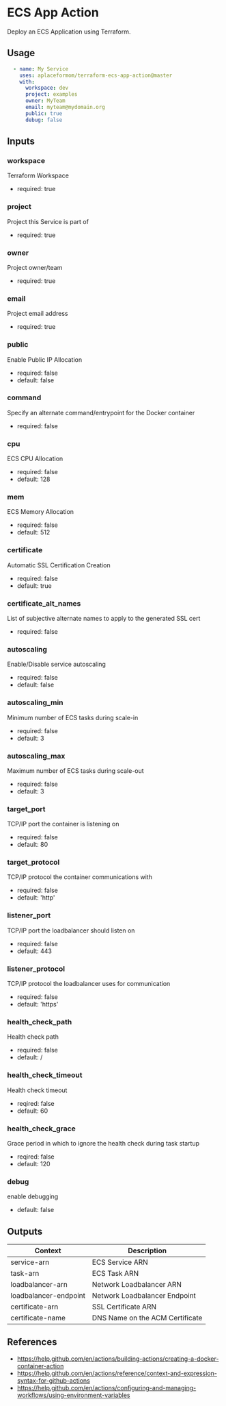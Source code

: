ECS App Action
==============
Deploy an ECS Application using Terraform.

Usage
-----

```yaml
  - name: My Service
    uses: aplaceformom/terraform-ecs-app-action@master
    with:
      workspace: dev
      project: examples
      owner: MyTeam
      email: myteam@mydomain.org
      public: true
      debug: false
```

Inputs
------

### workspace
Terraform Workspace
- required: true

### project
Project this Service is part of
- required: true

### owner
Project owner/team
- required: true

### email
Project email address
- required: true

### public
Enable Public IP Allocation
- required: false
- default: false

### command
Specify an alternate command/entrypoint for the Docker container
- required: false

### cpu
ECS CPU Allocation
- required: false
- default: 128

### mem
ECS Memory Allocation
- required: false
- default: 512

### certificate
Automatic SSL Certification Creation
- required: false
- default: true

### certificate_alt_names
List of subjective alternate names to apply to the generated SSL cert
- required: false

### autoscaling
Enable/Disable service autoscaling
- required: false
- default: false

### autoscaling_min
Minimum number of ECS tasks during scale-in
- required: false
- default: 3

### autoscaling_max
Maximum number of ECS tasks during scale-out
- required: false
- default: 3

### target_port
TCP/IP port the container is listening on
- required: false
- default: 80

### target_protocol
TCP/IP protocol the container communications with
- required: false
- default: 'http'

### listener_port
TCP/IP port the loadbalancer should listen on
- required: false
- default: 443

### listener_protocol
TCP/IP protocol the loadbalancer uses for communication
 - required: false
- default: 'https'

### health_check_path
Health check path
- required: false
- default: /

### health_check_timeout
Health check timeout
- reqired: false
- default: 60

### health_check_grace
Grace period in which to ignore the health check during task startup
- reqired: false
- default: 120

### debug
enable debugging
- default: false

Outputs
-------

|       Context         |          Description            |
|-----------------------|---------------------------------|
| service-arn           | ECS Service ARN                 |
| task-arn              | ECS Task ARN                    |
| loadbalancer-arn      | Network Loadbalancer ARN        |
| loadbalancer-endpoint | Network Loadbalancer Endpoint   |
| certificate-arn       | SSL Certificate ARN             |
| certificate-name      | DNS Name on the ACM Certificate |

References
----------

- https://help.github.com/en/actions/building-actions/creating-a-docker-container-action
- https://help.github.com/en/actions/reference/context-and-expression-syntax-for-github-actions
- https://help.github.com/en/actions/configuring-and-managing-workflows/using-environment-variables
